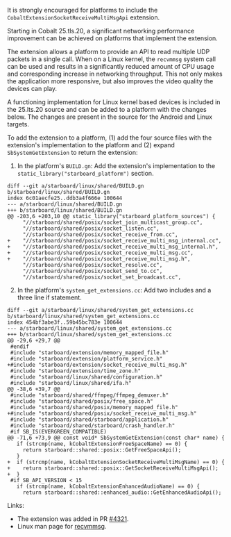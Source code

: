 It is strongly encouraged for platforms to include the
`CobaltExtensionSocketReceiveMultiMsgApi` extension.

Starting in Cobalt 25.tls.20, a significant networking performance
improvement can be achieved on platforms that implement the
extension.

The extension allows a platform to provide an API to read multiple
UDP packets in a single call.  When on a Linux kernel, the `recvmmsg`
system call can be used and results in a significantly reduced
amount of CPU usage and corresponding increase in networking
throughput.  This not only makes the application more responsive, but
also improves the video quality the devices can play.

A functioning implementation for Linux kernel based devices is
included in the 25.lts.20 source and can be added to a platform with
the changes below.  The changes are present in the source for the
Android and Linux targets.

To add the extension to a platform, (1) add the four source files
with the extension's implementation to the platform and (2) expand
`SbSystemGetExtension` to return the extension:

1.  In the platform's `BUILD.gn`: 
    Add the extension's implementation to the
    `static_library("starboard_platform")` section.

```
diff --git a/starboard/linux/shared/BUILD.gn b/starboard/linux/shared/BUILD.gn
index 6c01aecfe25..ddb3a4f666e 100644
--- a/starboard/linux/shared/BUILD.gn
+++ b/starboard/linux/shared/BUILD.gn
@@ -203,6 +203,10 @@ static_library("starboard_platform_sources") {
     "//starboard/shared/posix/socket_join_multicast_group.cc",
     "//starboard/shared/posix/socket_listen.cc",
     "//starboard/shared/posix/socket_receive_from.cc",
+    "//starboard/shared/posix/socket_receive_multi_msg_internal.cc",
+    "//starboard/shared/posix/socket_receive_multi_msg_internal.h",
+    "//starboard/shared/posix/socket_receive_multi_msg.cc",
+    "//starboard/shared/posix/socket_receive_multi_msg.h",
     "//starboard/shared/posix/socket_resolve.cc",
     "//starboard/shared/posix/socket_send_to.cc",
     "//starboard/shared/posix/socket_set_broadcast.cc",
```

2.  In the platform's `system_get_extensions.cc`: 
    Add two includes and a three line if statement.

```
diff --git a/starboard/linux/shared/system_get_extensions.cc b/starboard/linux/shared/system_get_extensions.cc
index 454bf3abe3f..59b45bc783e 100644
--- a/starboard/linux/shared/system_get_extensions.cc
+++ b/starboard/linux/shared/system_get_extensions.cc
@@ -29,6 +29,7 @@
 #endif
 #include "starboard/extension/memory_mapped_file.h"
 #include "starboard/extension/platform_service.h"
+#include "starboard/extension/socket_receive_multi_msg.h"
 #include "starboard/extension/time_zone.h"
 #include "starboard/linux/shared/configuration.h"
 #include "starboard/linux/shared/ifa.h"
@@ -38,6 +39,7 @@
 #include "starboard/shared/ffmpeg/ffmpeg_demuxer.h"
 #include "starboard/shared/posix/free_space.h"
 #include "starboard/shared/posix/memory_mapped_file.h"
+#include "starboard/shared/posix/socket_receive_multi_msg.h"
 #include "starboard/shared/starboard/application.h"
 #include "starboard/shared/starboard/crash_handler.h"
 #if SB_IS(EVERGREEN_COMPATIBLE)
@@ -71,6 +73,9 @@ const void* SbSystemGetExtension(const char* name) {
   if (strcmp(name, kCobaltExtensionFreeSpaceName) == 0) {
     return starboard::shared::posix::GetFreeSpaceApi();
   }
+  if (strcmp(name, kCobaltExtensionSocketReceiveMultiMsgName) == 0) {
+    return starboard::shared::posix::GetSocketReceiveMultiMsgApi();
+  }
 #if SB_API_VERSION < 15
   if (strcmp(name, kCobaltExtensionEnhancedAudioName) == 0) {
     return starboard::shared::enhanced_audio::GetEnhancedAudioApi();
```

Links:

+   The extension was added in PR [#4321](https://github.com/youtube/cobalt/pull/4321).
+   Linux man page for [recvmmsg](https://man7.org/linux/man-pages/man2/recvmmsg.2.html).
